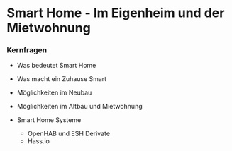 # Smart Home - Im Eigenheim und der Mietwohnung


### Kernfragen
* Was bedeutet Smart Home
* Was macht ein Zuhause Smart

* Möglichkeiten im Neubau
* Möglichkeiten im Altbau und Mietwohnung

* Smart Home Systeme
  * OpenHAB und ESH Derivate
  * Hass.io
